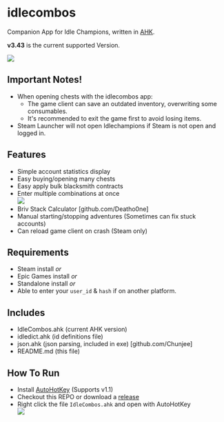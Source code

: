 # idlecombos

Companion App for Idle Champions, written in [AHK](https://www.autohotkey.com/).

**v3.43** is the current supported Version.

<img src="https://i.imgur.com/LoeTt9r.png">

## Important Notes!
- When opening chests with the idlecombos app:
  - The game client can save an outdated inventory, overwriting some consumables.
  - It's recommended to exit the game first to avoid losing items.
 - Steam Launcher will not open Idlechampions if Steam is not open and logged in.
## Features
- Simple account statistics display
- Easy buying/opening many chests
- Easy apply bulk blacksmith contracts
- Enter multiple combinations at once</br><img src=https://i.imgur.com/vwqDR4U.png>
- Briv Stack Calculator [github.com/Deatho0ne]
- Manual starting/stopping adventures (Sometimes can fix stuck accounts)
- Can reload game client on crash (Steam only)
## Requirements
- Steam install _or_
- Epic Games install _or_
- Standalone install _or_
- Able to enter your `user_id` & `hash` if on another platform.
## Includes
- IdleCombos.ahk (current AHK version)
- idledict.ahk (id definitions file)
- json.ahk (json parsing, included in exe) [github.com/Chunjee]
- README.md (this file)
## How To Run
- Install [AutoHotKey](https://www.autohotkey.com/) (Supports v1.1)
- Checkout this REPO or download a [release](https://github.com/djravine/idlecombos/releases)
- Right click the file `IdleCombos.ahk` and open with AutoHotKey</br><img src=https://i.imgur.com/UFWxScW.png>